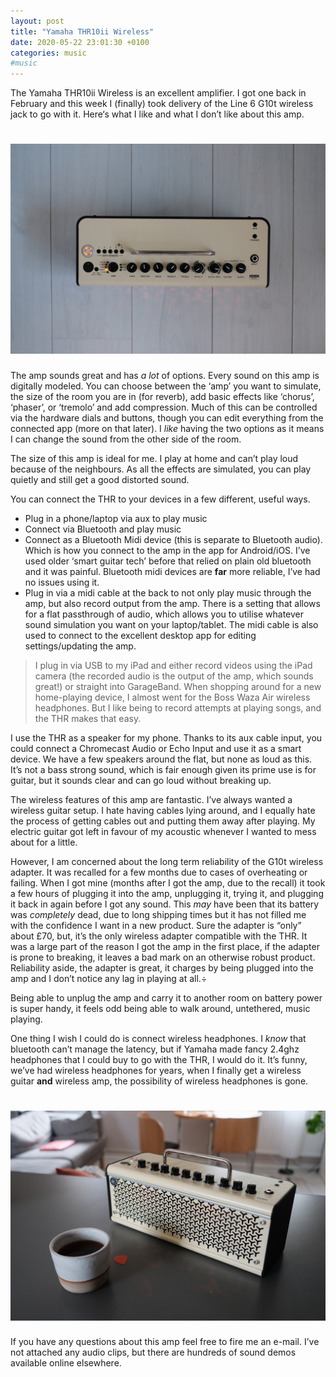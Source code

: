 ```yaml
---
layout: post
title: "Yamaha THR10ii Wireless"
date: 2020-05-22 23:01:30 +0100
categories: music
#music
---
```



The Yamaha THR10ii Wireless is an excellent amplifier. I got one back in February and this week I (finally) took delivery of the Line 6 G10t wireless jack to go with it. Here‘s what I like and what I don’t like about this amp.

# ![THR10II](assets/thr-1.jpeg)

The amp sounds great and has *a lot* of options. Every sound on this amp is digitally modeled. You can choose between the ‘amp’ you want to simulate, the size of the room you are in (for reverb), add basic effects like ‘chorus’, ‘phaser’, or ‘tremolo’ and add compression. Much of this can be controlled via the hardware dials and buttons, though you can edit everything from the connected app (more on that later). I _like_ having the two options as it means I can change the sound from the other side of the room.

The size of this amp is ideal for me. I play at home and can’t play loud because of the neighbours. As all the effects are simulated, you can play quietly and still get a good distorted sound.

You can connect the THR to your devices in a few different, useful ways. 

+ Plug in a phone/laptop via aux to play music
+ Connect via Bluetooth and play music
+ Connect as a Bluetooth Midi device (this is separate to Bluetooth audio). Which is how you connect to the amp in the app for Android/iOS. I’ve used older ‘smart guitar tech’ before that relied on plain old bluetooth and it was painful. Bluetooth midi devices are **far** more reliable, I’ve had no issues using it.
+ Plug in via a midi cable at the back to not only play music through the amp, but also record output from the amp. There is a setting that allows for a flat passthrough of audio, which allows you to utilise whatever sound simulation you want on your laptop/tablet. The midi cable is also used to connect to the excellent desktop app for editing settings/updating the amp.

> I plug in via USB to my iPad and either record videos using the iPad camera (the recorded audio is the output of the amp, which sounds great!) or straight into GarageBand. When shopping around for a new home-playing device, I almost went for the Boss Waza Air wireless headphones. But I like being to record attempts at playing songs, and the THR makes that easy.


I use the THR as a speaker for my phone. Thanks to its aux cable input, you could connect a Chromecast Audio or Echo Input and use it as a smart device. We have a few speakers around the flat, but none as loud as this. It’s not a bass strong sound, which is fair enough given its prime use is for guitar, but it sounds clear and can go loud without breaking up.


The wireless features of this amp are fantastic. I’ve always wanted a wireless guitar setup. I hate having cables lying around, and I equally hate the process of getting cables out and putting them away after playing. My electric guitar got left in favour of my acoustic whenever I wanted to mess about for a little.

However, I am concerned about the long term reliability of the G10t wireless adapter. It was recalled for a few months due to cases of overheating or failing. When I got mine (months after I got the amp, due to the recall) it took a few hours of plugging it into the amp, unplugging it, trying it, and plugging it back in again before I got any sound. This _may_ have been that its battery was _completely_ dead, due to long shipping times but it has not filled me with the confidence I want in a new product. Sure the adapter is “only” about £70, but, it’s the only wireless adapter compatible with the THR. It was a large part of the reason I got the amp in the first place, if the adapter is prone to breaking, it leaves a bad mark on an otherwise robust product. Reliability aside, the adapter is great, it charges by being plugged into the amp and I don’t notice any lag in playing at all.÷

Being able to unplug the amp and carry it to another room on battery power is super handy, it feels odd being able to walk around, untethered, music playing.

One thing I wish I could do is connect wireless headphones. I _know_ that bluetooth can’t manage the latency, but if Yamaha made fancy 2.4ghz headphones that I could buy to go with the THR, I would do it. It’s funny, we’ve had wireless headphones for years, when I finally get a wireless guitar **and** wireless amp, the possibility of wireless headphones is gone.

# ![THR2](assets/thr-2.jpeg)

If you have any questions about this amp feel free to fire me an e-mail. I’ve not attached any audio clips, but there are hundreds of sound demos available online elsewhere.